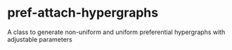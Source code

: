 # pref-attach-hypergraphs
A class to generate non-uniform and uniform preferential hypergraphs with adjustable parameters
